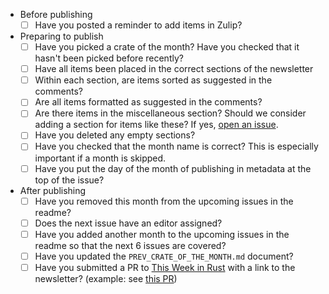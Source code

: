 - Before publishing
    - [ ] Have you posted a reminder to add items in Zulip?
- Preparing to publish
    - [ ] Have you picked a crate of the month? Have you checked that it hasn't been picked before recently?
    - [ ] Have all items been placed in the correct sections of the newsletter
    - [ ] Within each section, are items sorted as suggested in the comments?
    - [ ] Are all items formatted as suggested in the comments?
    - [ ] Are there items in the miscellaneous section? Should we consider adding a section for items like
      these? If yes, [open an issue](https://github.com/rust-scicomp/scientific-computing-in-rust-monthly/issues/new).
    - [ ] Have you deleted any empty sections?
    - [ ] Have you checked that the month name is correct? This is especially important if a month is skipped.
    - [ ] Have you put the day of the month of publishing in metadata at the top of the issue?
- After publishing
    - [ ] Have you removed this month from the upcoming issues in the readme?
    - [ ] Does the next issue have an editor assigned?
    - [ ] Have you added another month to the upcoming issues in the readme so that the next 6 issues are covered?
    - [ ] Have you updated the `PREV_CRATE_OF_THE_MONTH.md` document?
    - [ ] Have you submitted a PR to [This Week in Rust](https://github.com/rust-lang/this-week-in-rust) with a link to the newsletter? (example: see [this PR](https://github.com/rust-lang/this-week-in-rust/pull/5912))
